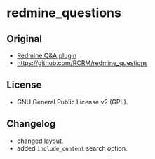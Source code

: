 # redmine_questions

## Original

- [Redmine Q&A plugin](http://redminecrm.com/projects/questions/pages/1)
- https://github.com/RCRM/redmine_questions

## License

- GNU General Public License v2 (GPL).

## Changelog

- changed layout.
- added `include_content` search option.
